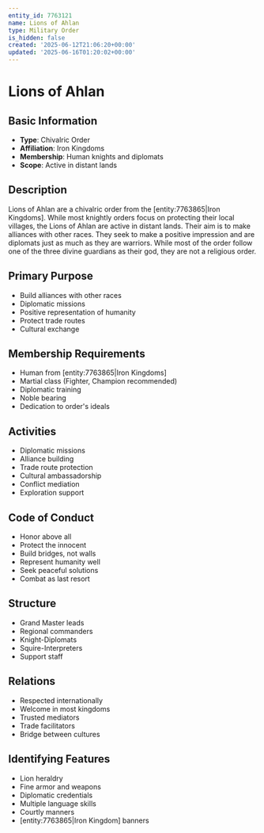 ```yaml
---
entity_id: 7763121
name: Lions of Ahlan
type: Military Order
is_hidden: false
created: '2025-06-12T21:06:20+00:00'
updated: '2025-06-16T01:20:02+00:00'
---
```


# Lions of Ahlan

## Basic Information

- **Type**: Chivalric Order
- **Affiliation**: Iron Kingdoms
- **Membership**: Human knights and diplomats
- **Scope**: Active in distant lands

## Description

Lions of Ahlan are a chivalric order from the [entity:7763865|Iron Kingdoms]. While most knightly orders focus on protecting their local villages, the Lions of Ahlan are active in distant lands. Their aim is to make alliances with other races. They seek to make a positive impression and are diplomats just as much as they are warriors. While most of the order follow one of the three divine guardians as their god, they are not a religious order.

## Primary Purpose

- Build alliances with other races
- Diplomatic missions
- Positive representation of humanity
- Protect trade routes
- Cultural exchange

## Membership Requirements

- Human from [entity:7763865|Iron Kingdoms]
- Martial class (Fighter, Champion recommended)
- Diplomatic training
- Noble bearing
- Dedication to order's ideals

## Activities

- Diplomatic missions
- Alliance building
- Trade route protection
- Cultural ambassadorship
- Conflict mediation
- Exploration support

## Code of Conduct

- Honor above all
- Protect the innocent
- Build bridges, not walls
- Represent humanity well
- Seek peaceful solutions
- Combat as last resort

## Structure

- Grand Master leads
- Regional commanders
- Knight-Diplomats
- Squire-Interpreters
- Support staff

## Relations

- Respected internationally
- Welcome in most kingdoms
- Trusted mediators
- Trade facilitators
- Bridge between cultures

## Identifying Features

- Lion heraldry
- Fine armor and weapons
- Diplomatic credentials
- Multiple language skills
- Courtly manners
- [entity:7763865|Iron Kingdom] banners